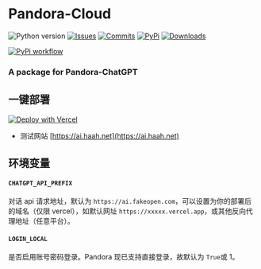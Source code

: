# Pandora-Cloud

![Python version](https://img.shields.io/badge/python-%3E%3D3.7-green)
[![Issues](https://img.shields.io/github/issues-raw/pengzhile/pandora-cloud)](https://github.com/pengzhile/pandora-cloud/issues)
[![Commits](https://img.shields.io/github/last-commit/pengzhile/pandora-cloud/master)](https://github.com/pengzhile/pandora-cloud/commits/master)
[![PyPi](https://img.shields.io/pypi/v/pandora-cloud.svg)](https://pypi.python.org/pypi/pandora-cloud)
[![Downloads](https://static.pepy.tech/badge/pandora-cloud)](https://pypi.python.org/pypi/pandora-cloud)

[![PyPi workflow](https://github.com/pengzhile/pandora-cloud/actions/workflows/python-publish.yml/badge.svg)](https://github.com/pengzhile/pandora-cloud/actions/workflows/python-publish.yml)

### A package for Pandora-ChatGPT

## 一键部署
[![Deploy with Vercel](https://vercel.com/button)](https://vercel.com/new/clone?repository-url=https%3A%2F%2Fgithub.com%2FImHuiGe%2FChatGPT_Pandora&project-name=chatgpt-pandora&repository-name=chatgpt-pandora&framework=other)
+ 测试网站 [https://ai.haah.net](https://ai.haah.net)

## **环境变量**
#### `CHATGPT_API_PREFIX`  
对话 api 请求地址，默认为 `https://ai.fakeopen.com`，可以设置为你的部署后的域名（仅限 vercel），如默认网址 `https://xxxxx.vercel.app`，或其他反向代理地址（任意平台）。

#### `LOGIN_LOCAL`  
是否启用账号密码登录。Pandora 现已支持直接登录，故默认为 `True`或 1。




